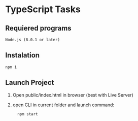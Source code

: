 # TypeScript Tasks
## Requiered programs
    Node.js (8.0.1 or later)
## Instalation
    npm i
## Launch Project
1. Open public/index.html in browser (best with Live Server)
2. open CLI in current folder and launch command:

         npm start